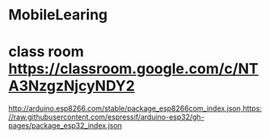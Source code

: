 ﻿# MobileLearing
# class room https://classroom.google.com/c/NTA3NzgzNjcyNDY2

http://arduino.esp8266.com/stable/package_esp8266com_index.json,https://raw.githubusercontent.com/espressif/arduino-esp32/gh-pages/package_esp32_index.json
